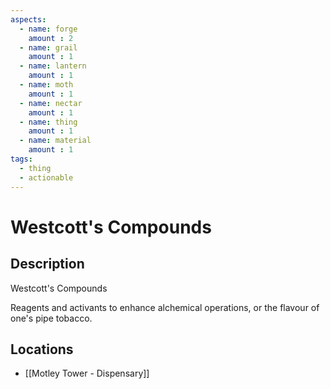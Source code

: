 ```yaml
---
aspects: 
  - name: forge
    amount : 2
  - name: grail
    amount : 1
  - name: lantern
    amount : 1
  - name: moth
    amount : 1
  - name: nectar
    amount : 1
  - name: thing
    amount : 1
  - name: material
    amount : 1
tags:
  - thing
  - actionable
---
```


# Westcott's Compounds

## Description
Westcott's Compounds

Reagents and activants to enhance alchemical operations, or the flavour of one's pipe tobacco.
## Locations
- [[Motley Tower - Dispensary]]